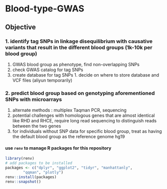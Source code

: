 # Blood-type-GWAS
## Objective
### 1. identify tag SNPs in linkage disequilibrium with causative variants that result in the different blood groups (1k-10k per blood group) 
  1. GWAS blood group as phenotype, find non-overlapping SNPs
  2. check GWAS catalog for tag SNPs
  3. create database for tag SNPs 
    1. decide on where to store database and VCF files (aliyun temporarily)
### 2. predict blood group based on genotyping aforementioned SNPs with microarrays 
  1. alternate methods : multiplex Taqman PCR, sequencing
  2. potential challenges with homologous genes that are almost identical like RHD and RHCE, require long read sequencing to distinguish reads between the two genes
  3. for individuals without SNP data for specific blood group, treat as having the default blood group as the reference genome hg19 

#### use `renv` to manage R packages for this repository
```R
library(renv) 
# add packages to be installed
packages <- c("dplyr", "ggplot2", "tidyr", "manhattanly",  
		"qqman", "plotly") 
renv::install(packages)
renv::snapshot()
```

